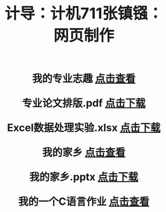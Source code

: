 <!DOCTYPE html PUBLIC "-//W3C//DTD XHTML 1.0 Transitional//EN" "http://www.w3.org/TR/xhtml1/DTD/xhtml1-transitional.dtd">
<html xmlns="http://www.w3.org/1999/xhtml">
<head>
<meta http-equiv="Content-Type" content="text/html; charset=utf-8" />
</head>

<body>
<center>
<p><strong><font size="+5">计导：计机711张镇镪：网页制作</font></strong></p><br /><br />
<strong><font size="+3">
<p>我的专业志趣  <a href="https://github.com/jidaozuoye/-1">点击查看</a></p>
<p>专业论文排版.pdf  <a href="https://github.com/jidaozuoye/zzq/raw/master/%E8%AE%A1%E5%AF%BC%EF%BC%9A%E8%AE%A1%E6%9C%BA711%E5%BC%A0%E9%95%87%E9%95%AA%EF%BC%9A%E8%AE%BA%E6%96%87%E6%8E%92%E7%89%88.pdf">点击下载</a></p>
<p>Excel数据处理实验.xlsx  <a href="https://github.com/jidaozuoye/zzq/raw/master/%E8%AE%A1%E6%9C%BA711%E5%BC%A0%E9%95%87%E9%95%AA%EF%BC%9AExcel%E6%95%B0%E6%8D%AE%E5%A4%84%E7%90%86%E5%AE%9E%E9%AA%8C.xlsx">点击下载</a></p>
<p>我的家乡  <a href="https://github.com/jidaozuoye/home/blob/master/README.md">点击查看</a></p>
<p>我的家乡.pptx  <a href="https://github.com/jidaozuoye/zzq/raw/master/%E8%AE%A1%E5%AF%BC%EF%BC%9A%E8%AE%A1%E6%9C%BA711-%E5%BC%A0%E9%95%87%E9%95%AA%EF%BC%9A%E6%88%91%E7%9A%84%E5%AE%B6%E4%B9%A1.pptx">点击下载</a></p>
<p>我的一个C语言作业  <a href="https://github.com/jidaozuoye/C/blob/master/README.md">点击查看</a></p>
</font>
</center>
</body>
</html>

